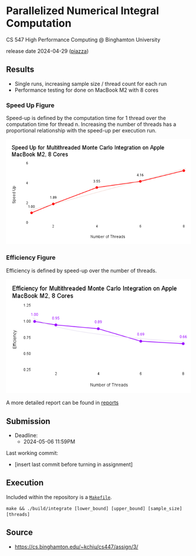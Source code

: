 # Parallelized Numerical Integral Computation

CS 547 High Performance Computing @ Binghamton University

release date 2024-04-29 ([piazza](/))

## Results

* Single runs, increasing sample size / thread count for each run
* Performance testing for done on MacBook M2 with 8 cores

### Speed Up Figure

Speed-up is defined by the computation time for 1 thread over the 
computation time for thread n. Increasing the number of threads has
a proportional relationship with the speed-up per execution run. 

![speed-up](figures/speed-up-m2-8cores-graph.png)

### Efficiency Figure

Efficiency is defined by speed-up over the number of threads. 

![efficiency](figures/efficiency-m2-8cores-graph.png)

A more detailed report can be found in [reports](report/)

## Submission
* Deadline: 
   * 2024-05-06 11:59PM

Last working commit:
   * [insert last commit before turning in assignment]

## Execution
Included within the repository is a [`Makefile`](/Makefile).

```shell
make && ./build/integrate [lower_bound] [upper_bound] [sample_size] [threads]
```

## Source

* https://cs.binghamton.edu/~kchiu/cs447/assign/3/
